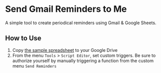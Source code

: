 # Send Gmail Reminders to Me
A simple tool to create periodical reminders using Gmail & Google Sheets.

## How to Use
1. Copy [the sample spreadsheet](https://docs.google.com/spreadsheets/d/1A8Ux3mG1hSIvYWpQ5cpaJFyne1ncs0ZO7YE2R8hELGI/edit?usp=sharing) to your Google Drive
1. From the menu `Tools` > `Script Editor`, set custom triggers. Be sure to authorize yourself by manually triggering a function from the custom menu `Send Reminders`
